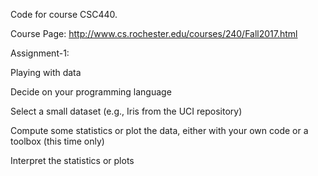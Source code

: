 Code for course CSC440.

Course Page: http://www.cs.rochester.edu/courses/240/Fall2017.html

Assignment-1:

Playing with data

Decide on your programming language

Select a small dataset (e.g., Iris from the UCI repository)

Compute some statistics or plot the data, either with your own code or a toolbox (this time only)  

Interpret the statistics or plots
